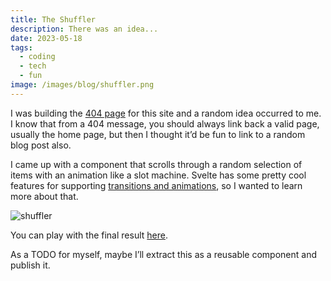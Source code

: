 ```yaml
---
title: The Shuffler
description: There was an idea...
date: 2023-05-18
tags:
  - coding
  - tech
  - fun
image: /images/blog/shuffler.png
---
```

I was building the [404 page][1] for this site and a random idea occurred to me. I know that from a 404 message, you should always link back a valid page, usually the home page, but then I thought it’d be fun to link to a random blog post also.

I came up with a component that scrolls through a random selection of items with an animation like a slot machine. Svelte has some pretty cool features for supporting [transitions and animations][2], so I wanted to learn more about that.

![shuffler](/images/blog/shuffler.gif)

You can play with the final result [here][3].

As a TODO for myself, maybe I’ll extract this as a reusable component and publish it.

[1]:	/404
[2]:	https://svelte.dev/tutorial/transition
[3]:	/shuffler